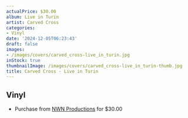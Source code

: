 ```yaml
---
actualPrice: $30.00
album: Live in Turin
artist: Carved Cross
categories:
- Vinyl
date: '2024-12-05T06:23:43'
draft: false
images:
- /images/covers/carved_cross-live_in_turin.jpg
inStock: true
thumbnailImage: /images/covers/carved_cross-live_in_turin-thumb.jpg
title: Carved Cross - Live in Turin
---
```


## Vinyl
* Purchase from [NWN Productions](http://shop.nwnprod.com/index.php?route=product/product&path=75&product_id=57832&sort=pd.name&order=ASC) for $30.00
